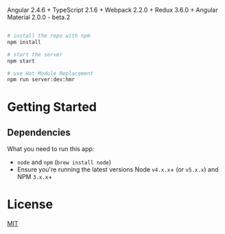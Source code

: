 Angular 2.4.6 + TypeScript 2.1.6 + Webpack 2.2.0 + Redux 3.6.0 + Angular Material 2.0.0 - beta.2


```bash

# install the repo with npm
npm install

# start the server
npm start

# use Hot Module Replacement
npm run server:dev:hmr

```

# Getting Started
## Dependencies
What you need to run this app:
* `node` and `npm` (`brew install node`)
* Ensure you're running the latest versions Node `v4.x.x`+ (or `v5.x.x`) and NPM `3.x.x`+


# License
 [MIT](/LICENSE)
